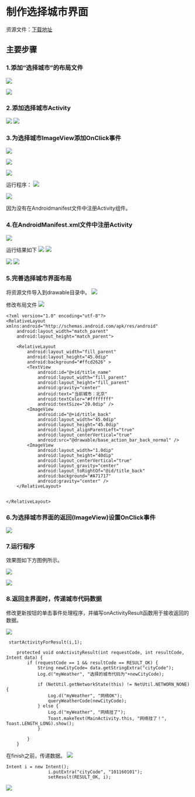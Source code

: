 # 制作选择城市界面

资源文件：[下载地址](http://mobile100.zhangqx.com/assets/docs/projects/weather08_res.zip)

## 主要步骤
### 1.添加“选择城市”的布局文件

![](imags/08/8-1.png)

![](imags/08/8-2.png)
### 2.添加选择城市Activity

![](imags/08/8-3.png)
![](imags/08/8-4.png)


### 3.为选择城市ImageView添加OnClick事件

![](imags/08/8-4-1.png)

![](imags/08/8-4-2.png)

![](imags/08/8-4-3.png)

运行程序：
![](imags/08/8-5.png)

![](imags/08/8-6.png)

因为没有在Androidmanifest文件中注册Activity组件。

### 4.在AndroidManifest.xml文件中注册Activity

![](imags/08/8-7.png)

运行结果如下
![](imags/08/8-8.png)
![](imags/08/8-9.png)

![](imags/08/8-10.png)
![](imags/08/8-11.png)

### 5.完善选择城市界面布局
将资源文件导入到drawable目录中。
![](imags/08/8-12.png)

修改布局文件
![](imags/08/8-13.png)
```
<?xml version="1.0" encoding="utf-8"?>
<RelativeLayout xmlns:android="http://schemas.android.com/apk/res/android"
    android:layout_width="match_parent"
    android:layout_height="match_parent">

    <RelativeLayout
        android:layout_width="fill_parent"
        android:layout_height="45.0dip"
        android:background="#ffcd2626" >
        <TextView
            android:id="@+id/title_name"
            android:layout_width="fill_parent"
            android:layout_height="fill_parent"
            android:gravity="center"
            android:text="当前城市：北京"
            android:textColor="#ffffffff"
            android:textSize="20.0dip" />
        <ImageView
            android:id="@+id/title_back"
            android:layout_width="45.0dip"
            android:layout_height="45.0dip"
            android:layout_alignParentLeft="true"
            android:layout_centerVertical="true"
            android:src="@drawable/base_action_bar_back_normal" />
        <ImageView
            android:layout_width="1.0dip"
            android:layout_height="40dip"
            android:layout_centerVertical="true"
            android:layout_gravity="center"
            android:layout_toRightOf="@id/title_back"
            android:background="#A71717"
            android:gravity="center" />
    </RelativeLayout>


</RelativeLayout>
```

### 6.为选择城市界面的返回(ImageView)设置OnClick事件

![](imags/08/8-16.png)
### 7.运行程序
效果图如下方图例所示。

![](imags/08/8-14.png)

![](imags/08/8-15.png)


### 8.返回主界面时，传递城市代码数据

修改更新按钮的单击事件处理程序，并编写onActivityResult函数用于接收返回的数据。

![](imags/08/8-21.png)

```
 startActivityForResult(i,1);
```

```
    protected void onActivityResult(int requestCode, int resultCode, Intent data) {
        if (requestCode == 1 && resultCode == RESULT_OK) {
            String newCityCode= data.getStringExtra("cityCode");
            Log.d("myWeather", "选择的城市代码为"+newCityCode);

            if (NetUtil.getNetworkState(this) != NetUtil.NETWORN_NONE) {
                Log.d("myWeather", "网络OK");
                queryWeatherCode(newCityCode);
            } else {
                Log.d("myWeather", "网络挂了");
                Toast.makeText(MainActivity.this, "网络挂了！", Toast.LENGTH_LONG).show();
            }

        }
    }
```

在finish之前，传递数据。
![](imags/08/8-22.png)

```
Intent i = new Intent();
                i.putExtra("cityCode", "101160101");
                setResult(RESULT_OK, i);
```
![](imags/08/8-20.png)








